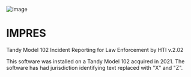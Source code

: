 ![image](https://user-images.githubusercontent.com/14062627/156270011-d1e045f6-5109-4c8a-9b39-cfe4dbec8545.png)
# IMPRES
 Tandy Model 102 Incident Reporting for Law Enforcement by HTI v.2.02

This software was installed on a Tandy Model 102 acquired in 2021. The software has had jurisdiction identifying text replaced with "X" and "Z".

